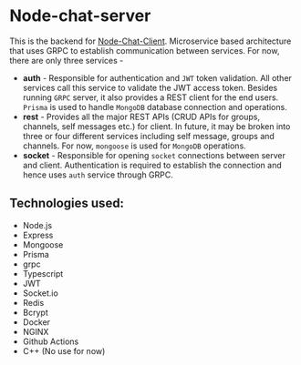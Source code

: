 # Node-chat-server

This is the backend for [Node-Chat-Client](https://github.com/Subhra264/node-chat-web-client). Microservice based architecture that uses GRPC to establish communication between services. For now, there are only three services -

- **auth** - Responsible for authentication and `JWT` token validation. All other services call this service to validate the JWT access token. Besides running `GRPC` server, it also provides a REST client for the end users. `Prisma` is used to handle `MongoDB` database connection and operations.
- **rest** - Provides all the major REST APIs (CRUD APIs for groups, channels, self messages etc.) for client. In future, it may be broken into three or four different services including self message, groups and channels. For now, `mongoose` is used for `MongoDB` operations.
- **socket** - Responsible for opening `socket` connections between server and client. Authentication is required to establish the connection and hence uses `auth` service through GRPC.

## Technologies used:

- Node.js
- Express
- Mongoose
- Prisma
- grpc
- Typescript
- JWT
- Socket.io
- Redis
- Bcrypt
- Docker
- NGINX
- Github Actions
- C++ (No use for now)
